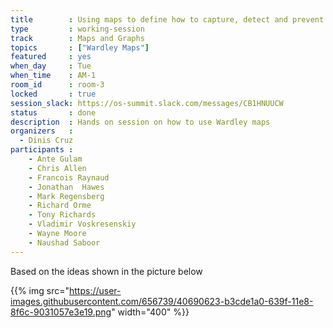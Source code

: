 ```yaml
---
title        : Using maps to define how to capture, detect and prevent 6 real-world security incidents
type         : working-session
track        : Maps and Graphs
topics       : ["Wardley Maps"]
featured     : yes
when_day     : Tue
when_time    : AM-1
room_id      : room-3
locked       : true
session_slack: https://os-summit.slack.com/messages/CB1HNUUCW
status       : done
description  : Hands on session on how to use Wardley maps
organizers   :
  - Dinis Cruz
participants :
    - Ante Gulam
    - Chris Allen
    - Francois Raynaud
    - Jonathan	Hawes
    - Mark Regensberg
    - Richard Orme
    - Tony Richards
    - Vladimir Voskresenskiy
    - Wayne Moore
    - Naushad Saboor
---
```


Based on the ideas shown in the picture below

{{% img src="https://user-images.githubusercontent.com/656739/40690623-b3cde1a0-639f-11e8-8f6c-9031057e3e19.png"
        width="400" %}}
